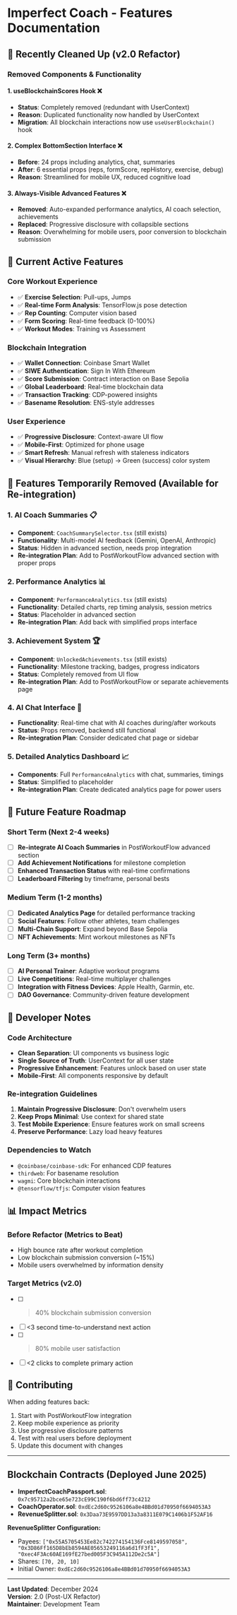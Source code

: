 # Imperfect Coach - Features Documentation

## 🧹 Recently Cleaned Up (v2.0 Refactor)

### Removed Components & Functionality

#### 1. **useBlockchainScores Hook** ❌

- **Status**: Completely removed (redundant with UserContext)
- **Reason**: Duplicated functionality now handled by UserContext
- **Migration**: All blockchain interactions now use `useUserBlockchain()` hook

#### 2. **Complex BottomSection Interface** ❌

- **Before**: 24 props including analytics, chat, summaries
- **After**: 6 essential props (reps, formScore, repHistory, exercise, debug)
- **Reason**: Streamlined for mobile UX, reduced cognitive load

#### 3. **Always-Visible Advanced Features** ❌

- **Removed**: Auto-expanded performance analytics, AI coach selection, achievements
- **Replaced**: Progressive disclosure with collapsible sections
- **Reason**: Overwhelming for mobile users, poor conversion to blockchain submission

## 🎯 Current Active Features

### Core Workout Experience

- ✅ **Exercise Selection**: Pull-ups, Jumps
- ✅ **Real-time Form Analysis**: TensorFlow.js pose detection
- ✅ **Rep Counting**: Computer vision based
- ✅ **Form Scoring**: Real-time feedback (0-100%)
- ✅ **Workout Modes**: Training vs Assessment

### Blockchain Integration

- ✅ **Wallet Connection**: Coinbase Smart Wallet
- ✅ **SIWE Authentication**: Sign In With Ethereum
- ✅ **Score Submission**: Contract interaction on Base Sepolia
- ✅ **Global Leaderboard**: Real-time blockchain data
- ✅ **Transaction Tracking**: CDP-powered insights
- ✅ **Basename Resolution**: ENS-style addresses

### User Experience

- ✅ **Progressive Disclosure**: Context-aware UI flow
- ✅ **Mobile-First**: Optimized for phone usage
- ✅ **Smart Refresh**: Manual refresh with staleness indicators
- ✅ **Visual Hierarchy**: Blue (setup) → Green (success) color system

## 🚧 Features Temporarily Removed (Available for Re-integration)

### 1. **AI Coach Summaries** 📋

- **Component**: `CoachSummarySelector.tsx` (still exists)
- **Functionality**: Multi-model AI feedback (Gemini, OpenAI, Anthropic)
- **Status**: Hidden in advanced section, needs prop integration
- **Re-integration Plan**: Add to PostWorkoutFlow advanced section with proper props

### 2. **Performance Analytics** 📊

- **Component**: `PerformanceAnalytics.tsx` (still exists)
- **Functionality**: Detailed charts, rep timing analysis, session metrics
- **Status**: Placeholder in advanced section
- **Re-integration Plan**: Add back with simplified props interface

### 3. **Achievement System** 🏆

- **Component**: `UnlockedAchievements.tsx` (still exists)
- **Functionality**: Milestone tracking, badges, progress indicators
- **Status**: Completely removed from UI flow
- **Re-integration Plan**: Add to PostWorkoutFlow or separate achievements page

### 4. **AI Chat Interface** 💬

- **Functionality**: Real-time chat with AI coaches during/after workouts
- **Status**: Props removed, backend still functional
- **Re-integration Plan**: Consider dedicated chat page or sidebar

### 5. **Detailed Analytics Dashboard** 📈

- **Components**: Full `PerformanceAnalytics` with chat, summaries, timings
- **Status**: Simplified to placeholder
- **Re-integration Plan**: Create dedicated analytics page for power users

## 🔮 Future Feature Roadmap

### Short Term (Next 2-4 weeks)

- [ ] **Re-integrate AI Coach Summaries** in PostWorkoutFlow advanced section
- [ ] **Add Achievement Notifications** for milestone completion
- [ ] **Enhanced Transaction Status** with real-time confirmations
- [ ] **Leaderboard Filtering** by timeframe, personal bests

### Medium Term (1-2 months)

- [ ] **Dedicated Analytics Page** for detailed performance tracking
- [ ] **Social Features**: Follow other athletes, team challenges
- [ ] **Multi-Chain Support**: Expand beyond Base Sepolia
- [ ] **NFT Achievements**: Mint workout milestones as NFTs

### Long Term (3+ months)

- [ ] **AI Personal Trainer**: Adaptive workout programs
- [ ] **Live Competitions**: Real-time multiplayer challenges
- [ ] **Integration with Fitness Devices**: Apple Health, Garmin, etc.
- [ ] **DAO Governance**: Community-driven feature development

## 🔧 Developer Notes

### Code Architecture

- **Clean Separation**: UI components vs business logic
- **Single Source of Truth**: UserContext for all user state
- **Progressive Enhancement**: Features unlock based on user state
- **Mobile-First**: All components responsive by default

### Re-integration Guidelines

1. **Maintain Progressive Disclosure**: Don't overwhelm users
2. **Keep Props Minimal**: Use context for shared state
3. **Test Mobile Experience**: Ensure features work on small screens
4. **Preserve Performance**: Lazy load heavy features

### Dependencies to Watch

- `@coinbase/coinbase-sdk`: For enhanced CDP features
- `thirdweb`: For basename resolution
- `wagmi`: Core blockchain interactions
- `@tensorflow/tfjs`: Computer vision features

## 📊 Impact Metrics

### Before Refactor (Metrics to Beat)

- High bounce rate after workout completion
- Low blockchain submission conversion (~15%)
- Mobile users overwhelmed by information density

### Target Metrics (v2.0)

- [ ] > 40% blockchain submission conversion
- [ ] <3 second time-to-understand next action
- [ ] > 80% mobile user satisfaction
- [ ] <2 clicks to complete primary action

## 🤝 Contributing

When adding features back:

1. Start with PostWorkoutFlow integration
2. Keep mobile experience as priority
3. Use progressive disclosure patterns
4. Test with real users before deployment
5. Update this document with changes

---

## Blockchain Contracts (Deployed June 2025)

- **ImperfectCoachPassport.sol**: `0x7c95712a2bce65e723cE99C190f6bd6ff73c4212`
- **CoachOperator.sol**: `0xdEc2d60c9526106a8e4BBd01d70950f6694053A3`
- **RevenueSplitter.sol**: `0x3Daa73E9597DD13a3a8311E079C1406b1F52AF16`

**RevenueSplitter Configuration:**

- Payees: `["0x55A5705453Ee82c742274154136Fce8149597058", "0x3D86Ff165D8bEb8594AE05653249116a6d1fF3f1", "0xec4F3Ac60AE169fE27bed005F3C945A112De2c5A"]`
- Shares: `[70, 20, 10]`
- Initial Owner: `0xdEc2d60c9526106a8e4BBd01d70950f6694053A3`

---

**Last Updated**: December 2024  
**Version**: 2.0 (Post-UX Refactor)  
**Maintainer**: Development Team
